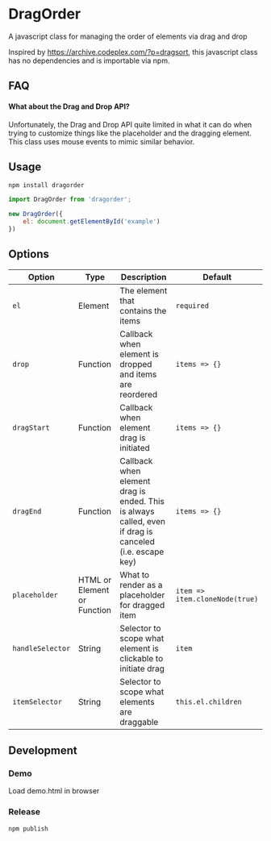 # DragOrder
A javascript class for managing the order of elements via drag and drop

Inspired by https://archive.codeplex.com/?p=dragsort, this javascript class has no dependencies and is importable via npm.

## FAQ
#### What about the Drag and Drop API?
Unfortunately, the Drag and Drop API quite limited in what it can do when trying to customize things like the placeholder and the dragging element. This class uses mouse events to mimic similar behavior.

## Usage

    npm install dragorder

```javascript
import DragOrder from 'dragorder';

new DragOrder({
    el: document.getElementById('example')
})
```


## Options
| Option | Type | Description | Default |
|--------|------|-------------|---------|
|`el`| Element | The element that contains the items | `required` |
|`drop`| Function | Callback when element is dropped and items are reordered | `items => {}` |
|`dragStart`| Function | Callback when element drag is initiated | `items => {}` |
|`dragEnd`| Function | Callback when element drag is ended. This is always called, even if drag is canceled (i.e. escape key) | `items => {}` |
|`placeholder`| HTML or Element or Function | What to render as a placeholder for dragged item | `item => item.cloneNode(true)` |
|`handleSelector`| String | Selector to scope what element is clickable to initiate drag | `item` |
|`itemSelector`|String| Selector to scope what elements are draggable | `this.el.children` |


## Development
### Demo
Load demo.html in browser
### Release
    npm publish